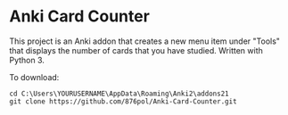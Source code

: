# Anki Card Counter

This project is an Anki addon that creates a new menu item under "Tools" that displays the number of cards that you have
studied. Written with Python 3.

To download:
```
cd C:\Users\YOURUSERNAME\AppData\Roaming\Anki2\addons21
git clone https://github.com/876pol/Anki-Card-Counter.git
```
